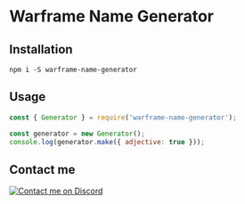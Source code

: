 # Warframe Name Generator


## Installation
```
npm i -S warframe-name-generator
```

## Usage

```js
const { Generator } = require('warframe-name-generator');

const generator = new Generator();
console.log(generator.make({ adjective: true }));
```

## Contact me

[![Contact me on Discord](https://img.shields.io/badge/discord-Tobiah%230001-7289DA.svg)](https://discord.gg/jGZxH9f "Contact me on Discord: Tobiah#0001")

